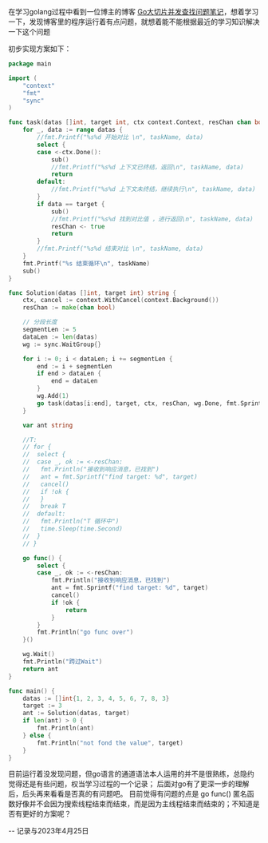 
在学习golang过程中看到一位博主的博客 [Go大切片并发查找问题笔记](http://niliu.me/articles/3597.html)，想着学习一下，发现博客里的程序运行着有点问题，就想着能不能根据最近的学习知识解决一下这个问题

初步实现方案如下：

```go
package main

import (
	"context"
	"fmt"
	"sync"
)

func task(datas []int, target int, ctx context.Context, resChan chan bool, sub func(), taskName string) {
	for _, data := range datas {
		//fmt.Printf("%s%d 开始对比 \n", taskName, data)
		select {
		case <-ctx.Done():
			sub()
			//fmt.Printf("%s%d 上下文已终结，返回\n", taskName, data)
			return
		default:
			//fmt.Printf("%s%d 上下文未终结，继续执行\n", taskName, data)
		}
		if data == target {
			sub()
			//fmt.Printf("%s%d 找到对比值 ，进行返回\n", taskName, data)
			resChan <- true
			return
		}
		//fmt.Printf("%s%d 结束对比 \n", taskName, data)
	}
	fmt.Printf("%s 结束循环\n", taskName)
	sub()
}

func Solution(datas []int, target int) string {
	ctx, cancel := context.WithCancel(context.Background())
	resChan := make(chan bool)

	// 分段长度
	segmentLen := 5
	dataLen := len(datas)
	wg := sync.WaitGroup{}

	for i := 0; i < dataLen; i += segmentLen {
		end := i + segmentLen
		if end > dataLen {
			end = dataLen
		}
		wg.Add(1)
		go task(datas[i:end], target, ctx, resChan, wg.Done, fmt.Sprintf("task%d-", i))
	}

	var ant string

	//T:
	// for {
	//  select {
	//  case _, ok := <-resChan:
	//   fmt.Println("接收到响应消息，已找到")
	//   ant = fmt.Sprintf("find target: %d", target)
	//   cancel()
	//   if !ok {
	//   }
	//   break T
	//  default:
	//   fmt.Println("T 循环中")
	//   time.Sleep(time.Second)
	//  }
	// }

	go func() {
		select {
		case _, ok := <-resChan:
			fmt.Println("接收到响应消息，已找到")
			ant = fmt.Sprintf("find target: %d", target)
			cancel()
			if !ok {
				return
			}
		}
		fmt.Println("go func over")
	}()

	wg.Wait()
	fmt.Println("跨过Wait")
	return ant
}

func main() {
	datas := []int{1, 2, 3, 4, 5, 6, 7, 8, 3}
	target := 3
	ant := Solution(datas, target)
	if len(ant) > 0 {
		fmt.Println(ant)
	} else {
		fmt.Println("not fond the value", target)
	}
}

```

目前运行着没发现问题，但go语言的通道语法本人运用的并不是很熟练，总隐约觉得还是有些问题，权当学习过程的一个记录；
后面对go有了更深一步的理解后，后头再来看看是否真的有问题吧。
目前觉得有问题的点是 go func() 匿名函数好像并不会因为搜索线程结束而结束，而是因为主线程结束而结束的；不知道是否有更好的方案呢？

-- 记录与2023年4月25日


